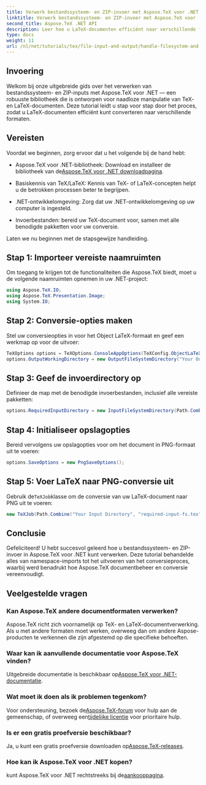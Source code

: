 ```yaml
---
title: Verwerk bestandssysteem- en ZIP-invoer met Aspose.TeX voor .NET
linktitle: Verwerk bestandssysteem- en ZIP-invoer met Aspose.TeX voor .NET
second_title: Aspose.TeX .NET API
description: Leer hoe u LaTeX-documenten efficiënt naar verschillende formaten kunt converteren met behulp van eenvoudig te volgen stappen, waaronder het instellen van conversieopties, het specificeren van invoermappen en het uitvoeren van conversies.
type: docs
weight: 11
url: /nl/net/tutorials/tex/file-input-and-output/handle-filesystem-and-zip-inputs/
---
```

## Invoering

Welkom bij onze uitgebreide gids over het verwerken van bestandssysteem- en ZIP-inputs met Aspose.TeX voor .NET — een robuuste bibliotheek die is ontworpen voor naadloze manipulatie van TeX- en LaTeX-documenten. Deze tutorial leidt u stap voor stap door het proces, zodat u LaTeX-documenten efficiënt kunt converteren naar verschillende formaten.

## Vereisten

Voordat we beginnen, zorg ervoor dat u het volgende bij de hand hebt:

-  Aspose.TeX voor .NET-bibliotheek: Download en installeer de bibliotheek van de[Aspose.TeX voor .NET downloadpagina](https://releases.aspose.com/tex/net/).
  
- Basiskennis van TeX/LaTeX: Kennis van TeX- of LaTeX-concepten helpt u de betrokken processen beter te begrijpen.

- .NET-ontwikkelomgeving: Zorg dat uw .NET-ontwikkelomgeving op uw computer is ingesteld.

- Invoerbestanden: bereid uw TeX-document voor, samen met alle benodigde pakketten voor uw conversie.

Laten we nu beginnen met de stapsgewijze handleiding.

## Stap 1: Importeer vereiste naamruimten

Om toegang te krijgen tot de functionaliteiten die Aspose.TeX biedt, moet u de volgende naamruimten opnemen in uw .NET-project:

```csharp
using Aspose.TeX.IO;
using Aspose.TeX.Presentation.Image;
using System.IO;
```

## Stap 2: Conversie-opties maken

Stel uw conversieopties in voor het Object LaTeX-formaat en geef een werkmap op voor de uitvoer:

```csharp
TeXOptions options = TeXOptions.ConsoleAppOptions(TeXConfig.ObjectLaTeX);
options.OutputWorkingDirectory = new OutputFileSystemDirectory("Your Output Directory");
```

## Stap 3: Geef de invoerdirectory op

Definieer de map met de benodigde invoerbestanden, inclusief alle vereiste pakketten:

```csharp
options.RequiredInputDirectory = new InputFileSystemDirectory(Path.Combine("Your Input Directory", "packages"));
```

## Stap 4: Initialiseer opslagopties

Bereid vervolgens uw opslagopties voor om het document in PNG-formaat uit te voeren:

```csharp
options.SaveOptions = new PngSaveOptions();
```

## Stap 5: Voer LaTeX naar PNG-conversie uit

 Gebruik de`TeXJob`klasse om de conversie van uw LaTeX-document naar PNG uit te voeren:

```csharp
new TeXJob(Path.Combine("Your Input Directory", "required-input-fs.tex"), new ImageDevice(), options).Run();
```

## Conclusie

Gefeliciteerd! U hebt succesvol geleerd hoe u bestandssysteem- en ZIP-invoer in Aspose.TeX voor .NET kunt verwerken. Deze tutorial behandelde alles van namespace-imports tot het uitvoeren van het conversieproces, waarbij werd benadrukt hoe Aspose.TeX documentbeheer en conversie vereenvoudigt.

## Veelgestelde vragen

### Kan Aspose.TeX andere documentformaten verwerken?

Aspose.TeX richt zich voornamelijk op TeX- en LaTeX-documentverwerking. Als u met andere formaten moet werken, overweeg dan om andere Aspose-producten te verkennen die zijn afgestemd op die specifieke behoeften.

### Waar kan ik aanvullende documentatie voor Aspose.TeX vinden?

 Uitgebreide documentatie is beschikbaar op[Aspose.TeX voor .NET-documentatie](https://reference.aspose.com/tex/net/).

### Wat moet ik doen als ik problemen tegenkom?

 Voor ondersteuning, bezoek de[Aspose.TeX-forum](https://forum.aspose.com/c/tex/47) voor hulp aan de gemeenschap, of overweeg een[tijdelijke licentie](https://purchase.conholdate.com/temporary-license/) voor prioritaire hulp.

### Is er een gratis proefversie beschikbaar?

 Ja, u kunt een gratis proefversie downloaden op[Aspose.TeX-releases](https://releases.aspose.com/).

### Hoe kan ik Aspose.TeX voor .NET kopen?

 kunt Aspose.TeX voor .NET rechtstreeks bij de[aankooppagina](https://purchase.conholdate.com/buy).
